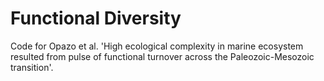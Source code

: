 # Functional Diversity

Code for Opazo et al. 'High ecological complexity in marine ecosystem resulted from pulse of functional turnover across the Paleozoic-Mesozoic transition'.
